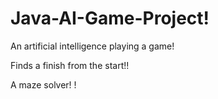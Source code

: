 # Java-AI-Game-Project!

An artificial intelligence playing a game!

Finds a finish from the start!!

A maze solver!
!


